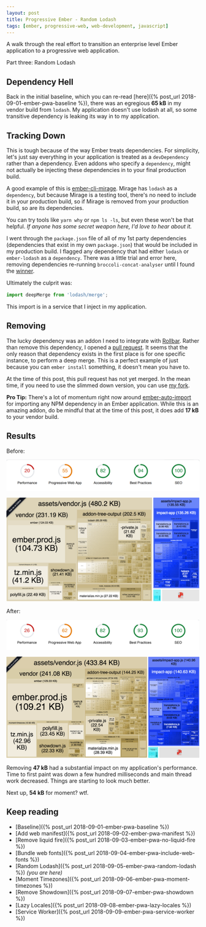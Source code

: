 ```yaml
---
layout: post
title: Progressive Ember - Random Lodash
tags: [ember, progressive-web, web-development, javascript]
---
```


A walk through the real effort to transition an enterprise level Ember application to a progressive web application.

Part three: Random Lodash
<!--more-->

## Dependency Hell
Back in the initial baseline, which you can re-read [here]({% post_url 2018-09-01-ember-pwa-baseline %}), there was an egregious **65 kB** in my vendor build from `lodash`. My application doesn't use lodash at all, so some transitive dependency is leaking its way in to my application.

## Tracking Down
This is tough because of the way Ember treats dependencies. For simplicity, let's just say everything in your application is treated as a `devDependency` rather than a dependency. Even addons who specify a `dependency`, might not actually be injecting these dependencies in to your final production build.

A good example of this is [ember-cli-mirage](https://github.com/samselikoff/ember-cli-mirage). Mirage has `lodash` as a `dependency`, but because Mirage is a testing tool, there's no need to include it in your production build, so if Mirage is removed from your production build, so are its dependencies.

You can try tools like `yarn why` or `npm ls -ls`, but even these won't be that helpful. _If anyone has some secret weapon here, I'd love to hear about it._

I went through the `package.json` file of all of my 1st party dependencies (dependencies that exist in my own `package.json`) that would be included in my production build. I flagged any dependency that had either `lodash` or `ember-lodash` as a `dependency`. There was a little trial and error here, removing dependencies re-running `broccoli-concat-analyser` until I found the [winner](https://github.com/Exelord/ember-rollbar-client).

Ultimately the culprit was:

```javascript
import deepMerge from 'lodash/merge';
```

This import is in a service that I inject in my application.

## Removing
The lucky dependency was an addon I need to integrate with [Rollbar](https://rollbar.com/). Rather than remove this dependency, I opened a [pull request](https://github.com/Exelord/ember-rollbar-client/pull/35). It seems that the only reason that dependency exists in the first place is for one specific instance, to perform a deep merge. This is a perfect example of just because you can `ember install` something, it doesn't mean you have to.

At the time of this post, this pull request has not yet merged. In the mean time, if you need to use the slimmed down version, you can use [my fork](https://github.com/jonpitch/ember-rollbar-client/tree/no-lodash).

**Pro Tip:** There's a lot of momentum right now around [ember-auto-import](https://github.com/ef4/ember-auto-import) for importing any NPM dependency in an Ember application. While this is an amazing addon, do be mindful that at the time of this post, it does add **17 kB** to your vendor build.

## Results
Before:

![Include Fonts Lighthouse](/public/img/posts/20180911/include-fonts-lighthouse.png "Include Fonts - Lighthouse")

![No Liquid Fire - Build](/public/img/posts/20180910/no-liquid-fire-build.png "No Liquid Fire - Build")

After:

![No Lodash Lighthouse](/public/img/posts/20180912/no-lodash-lighthouse.png "No Lodash - Lighthouse")

![No Lodash - Build](/public/img/posts/20180912/no-lodash-build.png "No Lodash - Build")

Removing **47 kB** had a substantial impact on my application's performance. Time to first paint was down a few hundred milliseconds and main thread work decreased. Things are starting to look much better.

Next up, **54 kB** for moment? wtf.

## Keep reading
- [Baseline]({% post_url 2018-09-01-ember-pwa-baseline %}) 
- [Add web manifest]({% post_url 2018-09-02-ember-pwa-manifest %}) 
- [Remove liquid fire]({% post_url 2018-09-03-ember-pwa-no-liquid-fire %}) 
- [Bundle web fonts]({% post_url 2018-09-04-ember-pwa-include-web-fonts %}) 
- [Random Lodash]({% post_url 2018-09-05-ember-pwa-random-lodash %}) _(you are here)_
- [Moment Timezones]({% post_url 2018-09-06-ember-pwa-moment-timezones %})
- [Remove Showdown]({% post_url 2018-09-07-ember-pwa-showdown %})
- [Lazy Locales]({% post_url 2018-09-08-ember-pwa-lazy-locales %})
- [Service Worker]({% post_url 2018-09-09-ember-pwa-service-worker %})